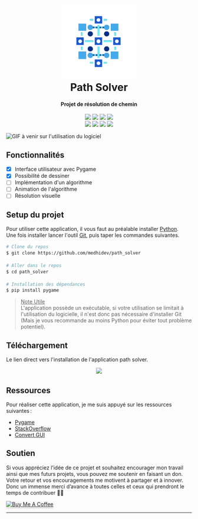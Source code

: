 
<h1 align="center">
  <br>
    <img src="images/logo.png" width="200">
  <br>
  Path Solver
  <br>
</h1>

<!-- Titre -->
<h4 align="center">Projet de résolution de chemin</h4>

<!-- Badges -->
<p align="center">
    <!-- Informations projet -->
    <img src="https://img.shields.io/badge/version-1.0-00994C">
    <img src="https://img.shields.io/badge/python-3.11.9-f5e042?logo=python">
    <img src="https://badgen.net/github/branches/medhidev/path_solver?color=FAA627">
    <img src="https://img.shields.io/github/license/medhidev/path_solver">
    <br>
    <!-- Statistiques projet -->
    <img src="https://img.shields.io/github/v/release/medhidev/path_solver">
    <img src="https://img.shields.io/github/stars/medhidev/path_solver">
    <img src="https://img.shields.io/github/watchers/medhidev/path_solver">
    <img src="https://img.shields.io/github/issues/medhidev/path_solver">
</p>

![GIF à venir sur l'utilisation du logiciel]()

## Fonctionnalités

- [x] Interface utilisateur avec Pygame
- [x] Possibilité de dessiner
- [ ] Implémentation d'un algorithme
- [ ] Animation de l'algorithme
- [ ] Résolution visuelle

## Setup du projet

Pour utiliser cette application, il vous faut au préalable installer [Python](https://www.python.org/downloads/).<br>
Une fois installer lancer l'outil [Git](https://git-scm.com), puis taper les commandes suivantes.

```bash
# Clone du repos
$ git clone https://github.com/medhidev/path_solver

# Aller dans le repos
$ cd path_solver

# Installation des dépendances
$ pip install pygame

```

> <u>Note Utile</u> <br>
> L'application possède un exécutable, si votre utilisation se limitait à l'utilisation du logicielle, il n'est donc pas nécessaire d'installer Git (Mais je vous recommande au moins Python pour éviter tout problème potentiel).


## Téléchargement

Le lien direct vers l'installation de l'application path solver.
<p align="center">
    <a href="#"><img src="https://img.shields.io/badge/T%C3%A9l%C3%A9charger Path Solver-00994C?style=for-the-badge"></a>
</p>

## Ressources

Pour réaliser cette application, je me suis appuyé sur les ressources suivantes :
- [Pygame](https://www.pygame.org/docs/)
- [StackOverflow](https://stackoverflow.com/questions/)
- [Convert GUI](https://www.youtube.com/watch?v=p3tSLatmGvU/)


## Soutien

Si vous appréciez l’idée de ce projet et souhaitez encourager mon travail ainsi que mes futurs projets, vous pouvez me soutenir en faisant un don. Votre retour et vos encouragements me motivent à partager et à innover.
Donc un immense merci d’avance à toutes celles et ceux qui prendront le temps de contribuer 🙏✨

<a href="http://coff.ee/medhidev" target="_blank"><img src="https://github.com/amitmerchant1990/electron-markdownify/raw/master/app/img/bmc-button.png" alt="Buy Me A Coffee" style="height: 41px !important;width: 174px !important;box-shadow: 0px 3px 2px 0px rgba(190, 190, 190, 0.5) !important;-webkit-box-shadow: 0px 3px 2px 0px rgba(190, 190, 190, 0.5) !important;" ></a>

---

